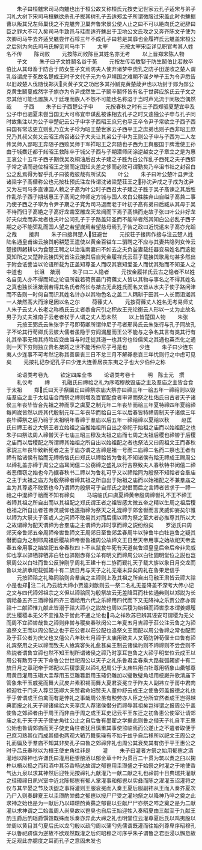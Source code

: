 <!-- { "loadSidebar": true } -->
　　朱子曰桓魋宋司马向魋也出于桓公故又称桓氏元按史记世家云孔子适宋与弟子习礼大树下宋司马桓魋欲杀孔子拔其树孔子去适郑孟子所谓微服过宋盖此时也魋据曹以叛其兄左师巢伐之不克魋奔卫巢奔鲁宋景公使人止之曰不可以絶向氏之祀辞曰臣之罪大不可入矣司马牛致邑与珪而适齐魋出于卫地公文氏攻之又奔齐陈文子使为次卿司马牛去齐适吴魋尝作石椁三年不成孔子曰若是其靡也金履祥氏云魋盖宋桓公之后别为向氏司马氏解见司马牛下
　　太宰
　　元按太宰宋臣详见职官考其人姓名不传
　　陈司败
　　元按陈司败陈臣其姓名亦无考
　　以上晋郑宋陈人物
　　子文
　　朱子曰子文姓鬭名谷于莬
　　元按左传若敖娶于防生鬭伯比若敖卒伯比从其母畜于防合于防女生子文焉防夫人使弃诸梦中虎乳之防子田遂收之楚人谓乳谷谓虎于莬故名楚成王时子文代子元为令尹靖国之难朝不谋夕举子玉为令尹悉告以旧政楚人伐随伐郑灭灭黄子文之功居多其孙鬭克黄楚葴尹也以功封于郧为郧公克黄生鬭蔓成然字子旗亦为令尹成然生二子鬭辛鬭怀皆有名于世薛应旂氏云子文之忠其他可能也置族人于廷理而族人不怨不可能也名称溢于当时声光流于罔极岂偶然哉
　　子西
　　朱子曰子西楚公子申
　　元按春秋之时有三子西郑驷夏楚宜申及公子申也驷夏未尝当国无大可称宜申谋乱被诛相去孔子之时又逺独公子申与孔子同时故集注以为公子申楚纪云公子申字子西昭王庶兄也平王卒令尹子常欲立子西子西曰国有常法更立则乱乃立太子珍为昭王楚世家云子西平王之庶弟也则子西非昭王庶兄乃其叔父矣又云昭王病召诸公子大夫让其弟公子申为王则公子申与子西为二人左传吴师入郢昭王奔随子西败吴师于军祥昭王之奔随也子西为王舆服国于脾泄使王孙由于城麋迁都于婼昭王救陈卒于城父子西与子期潜师闭涂逆越女之子章立之是为惠王哀公十五年子西子期伐吴及桐油后召太子建之子胜为白公作乱子西死之夫子西辞子常之请而逊位相昭王之弱而定国知夫差之侈而必败可谓勤矣乃卒沮书社之封召白公之乱焉得为智乎孔子曰彼哉彼哉有所试矣
　　叶公
　　朱子曰叶公楚叶县尹沈诸梁字子髙僣称公也元按杜预氏注左传谓沈诸梁楚荘王之孙沈尹戌之子戌为沈尹又为左司马多直谏国人赖之子髙为叶公时子西召太子建之子胜于吴子髙谏之其后胜作乱杀子西子期刼惠王子髙闻之帅师定方城与国人攻白公胜胜奔山自缢子髙兼二事乃使子西之子寜为令尹子期之子寛为司马退而老于叶初子髙有弟曰后臧从其母于吴不待而归子髙絶之子髙好龙凿室雕龙天龙闻而下焉子髙惧而走故子张曰叶公非好龙好夫似龙而非龙者也夫叶公问孔子于子路盖知圣而不能举者然其知白公必乱子西子期之必不能弭乱而国人望之若望嵗焉若望慈母焉孔子告之政曰近悦逺来子髙亦允蹈之哉
　　接舆
　　朱子曰接舆楚人狂避世
　　元按荘子接舆作接与注云楚人姓陆名通皇甫谧云接舆躬耕楚王遣使以黄金百镒车二驷聘之不应与其妻共隐列女传云楚接舆躬耕以为食楚王聘之以治淮南妻曰不如去之夫负釡妻载纴器变易姓名而逺徙莫知所之又楚辞云接舆髠首注云接舆后自髠金履祥氏云荘子载接舆歌鳯句甚多然出于附会诋訾当以论语所载为正盖知尊圣人而叹其衰知爱圣人而忧其殆而不知圣人之中道也
　　长沮　桀溺
　　朱子曰二人隐者
　　元按金履祥氏云古之隐者不以姓名自见人亦不得而知之论语所载若荷蒉晨门荷蓧丈人皆以其物与事名之不得其姓名之真也独长沮桀溺若得其名氏者然长与桀古无此姓氏而名又皆从水夫子使子路问津而不告则一时何自而识其姓名计亦以其物色名之盖二人耦耕于田其一人长而沮洳其一人桀然髙大而涂足因以名之尔
　　荷蓧丈人
　　元按荷蓧丈人姓名无考易师丈人朱子云丈人长老之称杨氏云丈者黍龠尺引之积故王充论衡云人形以一丈为止故名男子为丈夫淮南子云老者杖于人谓之丈人恐未然
　　以上皆楚国人物
　　朱张
　　元按王弼氏云朱张字子弓即荀卿所谓仲尼子弓者邢昺氏云朱张行与孔子同故孔子不论其行荀卿氏云彼大儒者虽隐于穷阎漏屋而王公不能与之争名其言有类其行有礼其举事无悔其持险应变曲当与时迁徙其道一也其穷也俗儒笑之其通也英杰化之通则一天下穷则独立贵名桀跖之世不能汚仲尼子弓是也
　　少连
　　朱子曰少连东夷人少连事不可考然记称其善居丧三日不怠三月不解朞悲哀三年忧则行之中虑可见矣
　　元按礼记杂记孔子曰少连大连善居丧东夷之子也大少伯仲之称









　　论语类考卷九
　　钦定四库全书
　　论语类考卷十
　　明　陈士元　撰
　　礼仪考
　　禘
　　孔融氏曰禘祫之礼为序昭穆故毁庙之主及羣庙之主皆合食于太祖
　　郑氏曰天子祭圜丘曰禘祭宗庙大祭亦曰禘三年一祫五年一禘祫则以毁庙羣庙之主于太祖庙合而祭之禘则増及百官配食者审谛而祭之杜佑氏曰古者天子诸侯三年丧毕皆合先祖之神而享之虞夏之制元年二年丧毕而祫三年夏特禘四年夏祫禘每间嵗皆然以终其代殷制元年二年丧毕而祫自三年以后春皆特禘周制天子诸侯三年丧毕禫祭之后乃祫于太祖明年春禘于羣庙以后五年一禘祫禘以夏祫以秋
　　赵匡氏曰禘王者之大祭王者立始祖之庙推始祖所自出之帝祀于始祖之庙而以始祖配之也朱子曰祭法周人禘喾天子七庙三昭三穆及太祖之庙而七周之太祖后稷也禘喾于后稷之庙而以后稷配之所谓禘其始祖之所自出以始祖配之者也祭法又曰周祖文王而春秋家説三年丧毕致新死者之主于庙亦谓之吉禘是祖一号而二庙禘二名而二祭也王者有禘有祫诸侯有祫而无禘杨恪氏曰郑氏以禘祫皆为鲁礼不知诸侯有祫无禘成王赐周公以禘礼盖亦禘于周公之庙耳闵僖二公窃禘之盛礼以行吉祭致夫人春秋特书闵僖二禘者恶僣窃之始也今乃据春秋书二禘以为鲁礼可乎又以禘祫同为殷祭不知祫者合羣庙之主于太祖之庙方为殷祭禘者禘其祖之所自出于始祖之庙而以始祖配之不兼羣庙之主为其尊逺不敢亵也今乃谓禘为殷祭可乎自郑氏之説倡而后之言禘者皆求于一禘一祫之中混禘于祫而不知有禘矣
　　马端临氏曰虞夏禘黄帝殷周禘喾礼不王不禘王者禘其祖之所自出而以其祖配之郑氏谓王者之祖皆感太微五帝之精以生周之祖后稷也祖之所自出者苍帝灵威仰也遂指禘为祭天之礼混禘于郊舍喾而言灵威仰妄矣尔雅以禘为大祭夫子答或人之问禘不敢易其对而后儒以禘为祭之至大者必推尊其所以大之故谓禘为配天谓禘为合羣庙之主谓禘为非时享而禘之説纷纷矣
　　罗泌氏曰周郊天帝鲁郊五帝周禘帝喾鲁禘文王周郊日至鲁郊孟春周牛以骍鲁牛白牡岂鲁之疑其僣而自为之制耶周祖后稷故禘帝喾鲁祖周公故禘文王日至天帝用事之始故祀天帝孟春五帝用事之始故祀五帝春秋四卜不从鼠食牛死有天道矣鲁颂皇皇后帝后帝非灵威仰也享以骍牺骍牺非白牡也骍刚赤脊公羊有明文而禘周公以白牡固明堂位之説也岂祭周公以白牡而鲁公反骍刚乎周礼王建十有二斿而觐礼天子载大旂以象日月交龙而鲁以龙旂承祀载弧韣十有二旈日月与天子之礼无毫末异矣周礼在鲁果足信乎
　　元按禘祫之礼略同祫则合羣庙之主禘则上及其祖之所自出马融王肃皆云禘大祫小是也郑注二礼乃云祫大禘小贾逵刘歆则云一祭二名礼无差降盖不深考大传小记之文与四代禘郊祖宗之义但以禘祫同为殷祭故云无差降耳而杜佑通典则以郑説为长谓祫备五齐三酒禘惟四齐三酒祫用六代之乐禘用四代而下又无降神之乐贾公彦亦谓祫十二献禘惟九献此皆溺于祫大禘小之説故也周以后稷为始祖而禘喾季本谓姜嫄履武生稷稷本无父不宜推及于喾此不通之论也鸟之祥欧苏已辨其诬安可谓稷为无父而周不宜禘喾哉鲁之禘则非喾与稷矣春秋闵公二年夏五月吉禘于荘公注云鲁之为禘追祭文王而以周公配之也于荘公者以荘公配也追祭文王而配以周公鲁禘之常也配而及于荘公者为庆父也又僖公八年秋七月禘于太庙用致夫人又荀防辞荀偃士曰鲁有禘礼宾祭用之夫以禘而致夫人飨宾客失礼愈甚矣王制云诸侯礿则不禘禘则不尝尝则不烝説者谓鲁宜禘也然不知王制所谓诸侯之禘乃时享耳岂鲁之大禘乎明堂位云成王以周公有勲劳于天下命鲁公世世祀周公以天子之礼乐鲁君孟春乘大路载弧韣旂十有二旈日月之章祀帝于郊配以后稷季夏以禘礼杞周公于太庙牲用白牡尊用牺象山罍郁尊用黄目灌用玉瓉大圭荐用玉豆雕篹爵用玉琖仍雕加以璧散璧角俎用梡嶡升歌清庙下管象朱干玉戚冕而舞大武皮弁素积裼而舞大夏君衮冕立于阼夫人副袆立于房中君肉袒迎牲于门夫人荐豆笾卿大夫赞君命妇赞夫人董仲舒云成王之使鲁郊盖报徳之礼也于乎曽谓成王伯禽而有是悖礼之事哉周公虽有勲劳亦人臣之分所宜然者成王岂得越典而报之礼天子禘诸侯祫大夫享庶人荐诸侯僣分而禘辱其祖矣岂得谓之报周公乎盖使鲁之郊禘者由于周王而非由于周之成王耳史记云平王东迁之初鲁恵公使宰让请郊庙之礼于天子天子使史角往公止之自后鲁有墨翟之学据此则鲁之僣天子礼自平王惠公始也鲁请郊庙而天子使史角往者犹且慎重其事使监临焉而公遂止之不遣者取便于己庶习熟其仪而成其僣也两观大辂万舞冕璪有不始于兹乎自后移所以祀文王周公之礼而徧及于羣庙不知其非矣孔子曰鲁之郊禘非礼也周公其衰矣其有伤于平王惠公之时乎吕氏春秋以为桓王使史角往非是
　　灌
　　朱子曰灌者方祭之始用郁鬯之酒灌地以降神也许谦氏曰灌用秬黍酿酒以郁金草十叶为贯百二十贯为筑以煑之臼以掬杵以梧以捣之而和酒中其芬香畅达故谓之郁鬯用圭瓒盛之于始祭之时灌之于地使香气达九泉以求其神然后迎牲元按禘礼九献灌乃一献二献之礼也禘前十日典瑞共灌献之珪璋禘日夙兴室中近北陈郁鬯有郁人掌灌事和郁鬯以实彝而陈之濯灌玉诏灌将之仪与其早晏之节及沃盥之事将灌则王服衮冕而入奏王夏后服副袆从王而入奏齐夏次乃尸入则奏肆夏王以圭瓒酌斚彞之郁鬯以授尸尸受之灌地祭之以降神乃啐之奠之此求神之始也是为一献后乃以璋瓒酌黄彞之郁鬯以亚献尸尸亦祭之啐之奠之是为二献灌以求神谓之二始盖周人尚臭故以鬯臭也自后王始迎牲入奏昭夏由三献至于九献王酌玉爵后酌瑶爵馔馈既殊而乐奏亦异此大禘之礼也明堂位云灌尊夏后氏以鸡夷殷以斚周以黄目其勺夏后氏以龙勺殷以疏勺周以蒲勺先儒谓既灌而往始列尊卑序昭穆孔子以鲁祀跻僖为逆故不欲观然既灌之后何昭穆之可序乎朱子谓鲁之君臣浸以懈怠故无足观此亦臆度之耳而孔子之意固未发也
